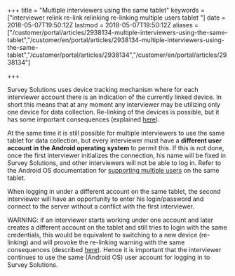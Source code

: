 ﻿+++
title = "Multiple interviewers using the same tablet"
keywords = ["interviewer relink re-link relinking re-linking multiple users tablet "]
date = 2018-05-07T19:50:12Z
lastmod = 2018-05-07T19:50:12Z
aliases = ["/customer/portal/articles/2938134-multiple-interviewers-using-the-same-tablet","/customer/en/portal/articles/2938134-multiple-interviewers-using-the-same-tablet","/customer/portal/articles/2938134","/customer/en/portal/articles/2938134"]

+++

Survey Solutions uses device tracking mechanism where for each
interviewer account there is an indication of the currently linked
device. In short this means that at any moment any interviewer may be
utilizing only one device for data collection. Re-linking of the devices
is possible, but it has some important consequences (explained
[here](http://support.mysurvey.solutions/customer/en/portal/articles/2578016)).   
  
At the same time it is still possible for multiple interviewers to use
the same tablet for data collection, but every interviewer must have a
<span class="underline">**different user account in the Android
operating system**</span> to permit this. If this is not done, once the
first interviewer initializes the connection, his name will be fixed in
Survey Solutions, and other interviewers will not be able to log in.
Refer to the Android OS documentation for [supporting multiple
users](https://source.android.com/devices/tech/admin/multi-user) on the
same tablet.  
  
When logging in under a different account on the same tablet, the second
interviewer will have an opportunity to enter his login/password and
connect to the server without a conflict with the first interviewer.  
  
WARNING: if an interviewer starts working under one account and later
creates a different account on the tablet and still tries to login with
the same credentials, this would be equivalent to switching to a new
device (re-linking) and will provoke the re-linking warning with the
same consequences (described
[here](http://support.mysurvey.solutions/customer/en/portal/articles/2578016)).
Hence it is important that the interviewer continues to use the same
(Android OS) user account for logging in to Survey Solutions.
